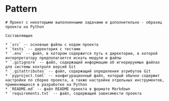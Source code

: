 # Pattern


    # Проект с некоторыми выполненными задачами и дополнительно - образец проекта на Python

    Составляющие

    * `src` -- основные файлы с кодом проекта  
    * `tests` -- директория с тестами
    * `.env` -- файл, в котором содержится путь к директории, в которой интерпретатору предполагается искать модули и файлы
    * `.gitignore` -- файл, содержащий информацию об игнорируемых файлах для системы контроля версий Git
    * `.gitattributes` -- файл, содержащий определения атрибутов Git
    * `pyproject.toml` -- конфигурационный файл, который обычно содержит настройки по сборке проекта, а также настройки отдельных инструментов, применяющихся в разработке на Python
    * `README.md` -- файл README проекта в формате Markdown
    * `requirements.txt` -- файл, содержащий зависимости проекта
    
